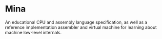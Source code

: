 # Mina

An educational CPU and assembly language specification, as well as a reference implementation assembler and virtual machine for learning about machine low-level internals.
